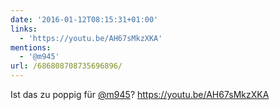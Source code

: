 ```yaml
---
date: '2016-01-12T08:15:31+01:00'
links:
  - 'https://youtu.be/AH67sMkzXKA'
mentions:
  - '@m945'
url: /686808708735696896/
---
```

Ist das zu poppig für [@m945](https://twitter.com/@m945)? https://youtu.be/AH67sMkzXKA
